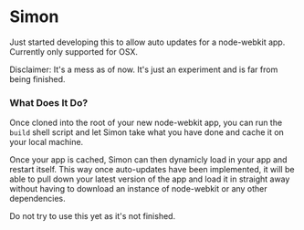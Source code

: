 # Simon

Just started developing this to allow auto updates for a node-webkit app.
Currently only supported for OSX.

Disclaimer: It's a mess as of now. It's just an experiment and is far from
being finished.

### What Does It Do?
Once cloned into the root of your new node-webkit app, you can run the
`build` shell script and let Simon take what you have done and cache it
on your local machine.

Once your app is cached, Simon can then dynamicly load in your app and
restart itself. This way once auto-updates have been implemented, it
will be able to pull down your latest version of the app and load it
in straight away without having to download an instance of node-webkit
or any other dependencies.

Do not try to use this yet as it's not finished.
